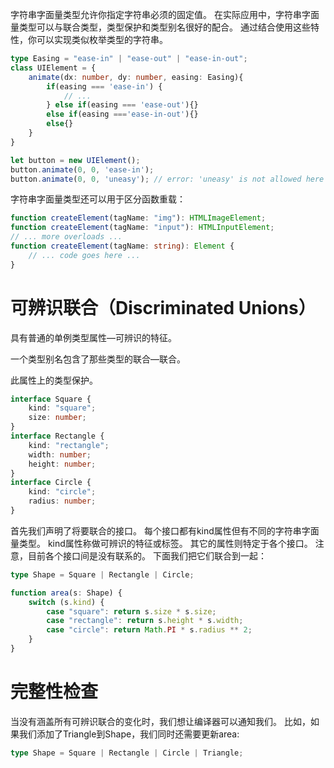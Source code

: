 字符串字面量类型允许你指定字符串必须的固定值。 在实际应用中，字符串字面量类型可以与联合类型，类型保护和类型别名很好的配合。 通过结合使用这些特性，你可以实现类似枚举类型的字符串。

```ts
type Easing = "ease-in" | "ease-out" | "ease-in-out";
class UIElement = {
    animate(dx: number, dy: number, easing: Easing){
        if(easing === 'ease-in') {
            // ...
        } else if(easing === 'ease-out'){} 
        else if(easing ==='ease-in-out'){}
        else{}
    }
}

let button = new UIElement();
button.animate(0, 0, 'ease-in');
button.animate(0, 0, 'uneasy'); // error: 'uneasy' is not allowed here
```


字符串字面量类型还可以用于区分函数重载：
```ts
function createElement(tagName: "img"): HTMLImageElement;
function createElement(tagName: "input"): HTMLInputElement;
// ... more overloads ...
function createElement(tagName: string): Element {
    // ... code goes here ...
}
```


# 可辨识联合（Discriminated Unions）

具有普通的单例类型属性—可辨识的特征。

一个类型别名包含了那些类型的联合—联合。

此属性上的类型保护。

```ts
interface Square {
    kind: "square";
    size: number;
}
interface Rectangle {
    kind: "rectangle";
    width: number;
    height: number;
}
interface Circle {
    kind: "circle";
    radius: number;
}
```

首先我们声明了将要联合的接口。 每个接口都有kind属性但有不同的字符串字面量类型。 kind属性称做可辨识的特征或标签。 其它的属性则特定于各个接口。 注意，目前各个接口间是没有联系的。 下面我们把它们联合到一起：

```ts
type Shape = Square | Rectangle | Circle;

function area(s: Shape) {
    switch (s.kind) {
        case "square": return s.size * s.size;
        case "rectangle": return s.height * s.width;
        case "circle": return Math.PI * s.radius ** 2;
    }
}
```

# 完整性检查

当没有涵盖所有可辨识联合的变化时，我们想让编译器可以通知我们。 比如，如果我们添加了Triangle到Shape，我们同时还需要更新area:

```ts
type Shape = Square | Rectangle | Circle | Triangle;
```